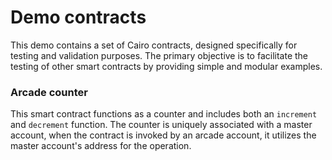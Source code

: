 # Demo contracts

This demo contains a set of Cairo contracts, designed specifically for testing and validation purposes. The primary objective is to facilitate the testing of other smart contracts by providing simple and modular examples.

### Arcade counter

This smart contract functions as a counter and includes both an `increment` and `decrement` function. The counter is uniquely associated with a master account, when the contract is invoked by an arcade account, it utilizes the master account's address for the operation.
